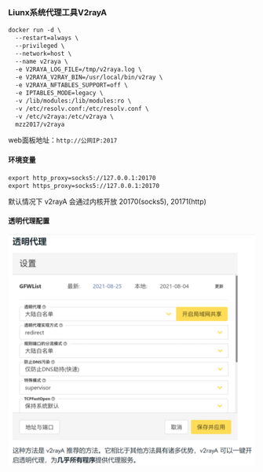 ### Liunx系统代理工具V2rayA

```
docker run -d \
  --restart=always \
  --privileged \
  --network=host \
  --name v2raya \
  -e V2RAYA_LOG_FILE=/tmp/v2raya.log \
  -e V2RAYA_V2RAY_BIN=/usr/local/bin/v2ray \
  -e V2RAYA_NFTABLES_SUPPORT=off \
  -e IPTABLES_MODE=legacy \
  -v /lib/modules:/lib/modules:ro \
  -v /etc/resolv.conf:/etc/resolv.conf \
  -v /etc/v2raya:/etc/v2raya \
  mzz2017/v2raya
```

web面板地址：`http://公网IP:2017`


#### 环境变量
```
export http_proxy=socks5://127.0.0.1:20170
export https_proxy=socks5://127.0.0.1:20170
```
默认情况下 v2rayA 会通过内核开放 20170(socks5), 20171(http)


#### 透明代理配置

![alt](/png/touming.jpg)
